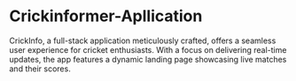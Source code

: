# Crickinformer-Apllication
CrickInfo, a full-stack application meticulously crafted, offers a seamless user experience for cricket enthusiasts. With a focus on delivering real-time updates, the app features a dynamic landing page showcasing live matches and their scores. 
